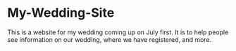 # My-Wedding-Site

This is a website for my wedding coming up on July first. It is to help people see information on our wedding, where we have registered, and more.
